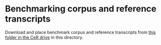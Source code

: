 # Benchmarking corpus and reference transcripts
Download and place benchmark corpus and reference transcripts from [this folder in the CeR drive](https://uoa.sharepoint.com/:t:/r/sites/CentreforeResearchCeR-staff/Shared%20Documents/special-projects/Projects%202025/Nectar%20virtual%20transcription/Corpus/cerebral.txt?csf=1&web=1&e=5Da97p) in this directory.